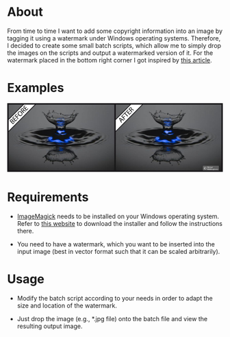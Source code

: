 # About

From time to time I want to add some copyright information into an image by
tagging it using a watermark under Windows operating systems. Therefore, I
decided to create some small batch scripts, which allow me to simply drop the
images on the scripts and output a watermarked version of it. For the watermark
placed in the bottom right corner I got inspired by
[this article](http://www.xoogu.com/2013/how-to-automatically-watermark-or-batch-watermark-photos-using-imagemagick/).

# Examples

![Bottom-right watermarked image](sample-watermark-bottom_right.jpg)

# Requirements

* [ImageMagick](https://www.imagemagick.org) needs to be installed on your
  Windows operating system. Refer to
  [this website](http://imagemagick.sourceforge.net/http/www/windows.html) to
  download the installer and follow the instructions there.

* You need to have a watermark, which you want to be inserted into the input
  image (best in vector format such that it can be scaled arbitrarily).


# Usage

* Modify the batch script according to your needs in order to adapt the size and
  location of the watermark.

* Just drop the image (e.g., *.jpg file) onto the batch file and view the resulting output image.
